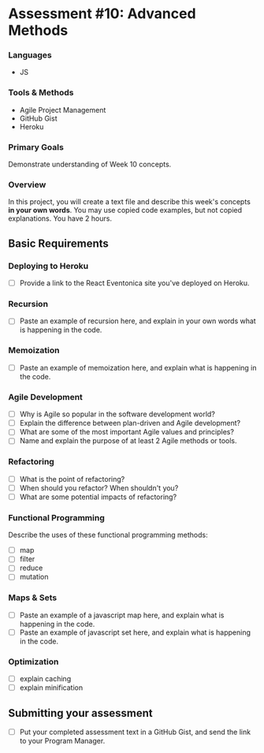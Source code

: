 # Assessment #10: Advanced Methods

### Languages
- JS

### Tools & Methods
- Agile Project Management
- GitHub Gist
- Heroku

### Primary Goals
Demonstrate understanding of Week 10 concepts.

### Overview
In this project, you will create a text file and describe this week's concepts **in your own words**. You may use copied code examples, but not copied explanations. You have 2 hours.

## Basic Requirements

### Deploying to Heroku
- [ ] Provide a link to the React Eventonica site you've deployed on Heroku.

### Recursion
- [ ] Paste an example of recursion here, and explain in your own words what is happening in the code.

### Memoization
- [ ] Paste an example of memoization here, and explain what is happening in the code.

### Agile Development
- [ ] Why is Agile so popular in the software development world?
- [ ] Explain the difference between plan-driven and Agile development?
- [ ] What are some of the most important Agile values and principles?
- [ ] Name and explain the purpose of at least 2 Agile methods or tools.

### Refactoring
- [ ] What is the point of refactoring?
- [ ] When should you refactor?  When shouldn't you?
- [ ] What are some potential impacts of refactoring?

### Functional Programming
Describe the uses of these functional programming methods:
- [ ] map
- [ ] filter
- [ ] reduce
- [ ] mutation

### Maps & Sets
- [ ] Paste an example of a javascript map here, and explain what is happening in the code.
- [ ] Paste an example of javascript set here, and explain what is happening in the code.

### Optimization
- [ ] explain caching
- [ ] explain minification

## Submitting your assessment
- [ ] Put your completed assessment text in a GitHub Gist, and send the link to your Program Manager.

